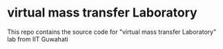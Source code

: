 # virtual mass transfer Laboratory
This repo contains the source code for "virtual mass transfer Laboratory" lab from IIT Guwahati
